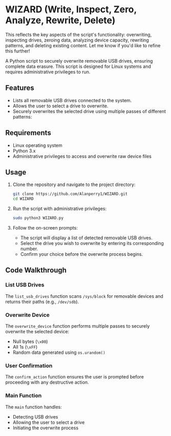 # WIZARD (Write, Inspect, Zero, Analyze, Rewrite, Delete)

This reflects the key aspects of the script's functionality: overwriting, inspecting drives, zeroing data, analyzing device capacity, rewriting patterns, and deleting existing content. Let me know if you'd like to refine this further!

A Python script to securely overwrite removable USB drives, ensuring complete data erasure. This script is designed for Linux systems and requires administrative privileges to run.

## Features

- Lists all removable USB drives connected to the system.
- Allows the user to select a drive to overwrite.
- Securely overwrites the selected drive using multiple passes of different patterns:


## Requirements

- Linux operating system
- Python 3.x
- Administrative privileges to access and overwrite raw device files

## Usage

1. Clone the repository and navigate to the project directory:
   ```bash
   git clone https://github.com/Alanperry1/WIZARD.git
   cd WIZARD
   ```

2. Run the script with administrative privileges:
   ```bash
   sudo python3 WIZARD.py
   ```

3. Follow the on-screen prompts:
   - The script will display a list of detected removable USB drives.
   - Select the drive you wish to overwrite by entering its corresponding number.
   - Confirm your choice before the overwrite process begins.

## Code Walkthrough

### List USB Drives

The `list_usb_drives` function scans `/sys/block` for removable devices and returns their paths (e.g., `/dev/sdb`).

### Overwrite Device

The `overwrite_device` function performs multiple passes to securely overwrite the selected device:
- Null bytes (`\x00`)
- All 1s (`\xFF`)
- Random data generated using `os.urandom()`

### User Confirmation

The `confirm_action` function ensures the user is prompted before proceeding with any destructive action.

### Main Function

The `main` function handles:
- Detecting USB drives
- Allowing the user to select a drive
- Initiating the overwrite process


